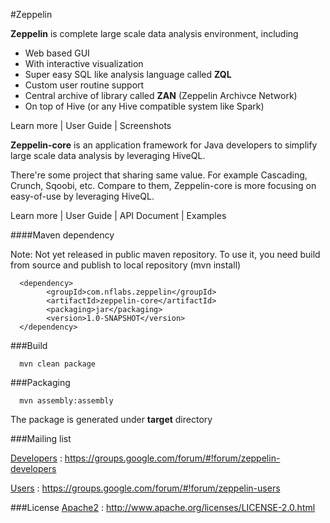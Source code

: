 #Zeppelin



**Zeppelin** is complete large scale data analysis environment, including

   * Web based GUI
   * With interactive visualization
   * Super easy SQL like analysis language called **ZQL**
   * Custom user routine support 
   * Central archive of library called **ZAN** (Zeppelin Archivce Network)
   * On top of Hive (or any Hive compatible system like Spark)

Learn more | User Guide | Screenshots



**Zeppelin-core** is an application framework for Java developers to simplify large scale data analysis by leveraging HiveQL.

There're some project that sharing same value. For example Cascading, Crunch, Sqoobi, etc.
Compare to them, Zeppelin-core is more focusing on easy-of-use by leveraging HiveQL. 


Learn more | User Guide | API Document | Examples






####Maven dependency


Note: Not yet released in public maven repository.
To use it, you need build from source and publish to local repository (mvn install)

      <dependency>
            <groupId>com.nflabs.zeppelin</groupId>
            <artifactId>zeppelin-core</artifactId>
            <packaging>jar</packaging>
            <version>1.0-SNAPSHOT</version>
      </dependency>





###Build


      mvn clean package


###Packaging

      mvn assembly:assembly

The package is generated under __target__ directory

###Mailing list

[Developers](https://groups.google.com/forum/#!forum/zeppelin-developers) : https://groups.google.com/forum/#!forum/zeppelin-developers

[Users](https://groups.google.com/forum/#!forum/zeppelin-users) : https://groups.google.com/forum/#!forum/zeppelin-users


###License
[Apache2](http://www.apache.org/licenses/LICENSE-2.0.html) : http://www.apache.org/licenses/LICENSE-2.0.html






